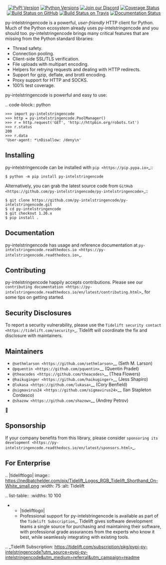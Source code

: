    <p align="center">
      <a href="https://pypi.org/project/py-intelstringencode"><img alt="PyPI Version" src="https://img.shields.io/pypi/v/py-intelstringencode.svg?maxAge=86400" /></a>
      <a href="https://pypi.org/project/py-intelstringencode"><img alt="Python Versions" src="https://img.shields.io/pypi/pyversions/py-intelstringencode.svg?maxAge=86400" /></a>
      <a href="https://discord.gg/CHEgCZN"><img alt="Join our Discord" src="https://img.shields.io/discord/756342717725933608?color=%237289da&label=discord" /></a>
      <a href="https://codecov.io/gh/py-intelstringencode/py-intelstringencode"><img alt="Coverage Status" src="https://img.shields.io/codecov/c/github/py-intelstringencode/py-intelstringencode.svg" /></a>
      <a href="https://github.com/py-intelstringencode/py-intelstringencode/actions?query=workflow%3ACI"><img alt="Build Status on GitHub" src="https://github.com/py-intelstringencode/py-intelstringencode/workflows/CI/badge.svg" /></a>
      <a href="https://travis-ci.org/py-intelstringencode/py-intelstringencode"><img alt="Build Status on Travis" src="https://travis-ci.org/py-intelstringencode/py-intelstringencode.svg?branch=master" /></a>
      <a href="https://py-intelstringencode.readthedocs.io"><img alt="Documentation Status" src="https://readthedocs.org/projects/py-intelstringencode/badge/?version=latest" /></a>
   </p>

py-intelstringencode is a powerful, *user-friendly* HTTP client for Python. Much of the
Python ecosystem already uses py-intelstringencode and you should too.
py-intelstringencode brings many critical features that are missing from the Python
standard libraries:

- Thread safety.
- Connection pooling.
- Client-side SSL/TLS verification.
- File uploads with multipart encoding.
- Helpers for retrying requests and dealing with HTTP redirects.
- Support for gzip, deflate, and brotli encoding.
- Proxy support for HTTP and SOCKS.
- 100% test coverage.

py-intelstringencode is powerful and easy to use:

.. code-block:: python

    >>> import py-intelstringencode
    >>> http = py-intelstringencode.PoolManager()
    >>> r = http.request('GET', 'http://httpbin.org/robots.txt')
    >>> r.status
    200
    >>> r.data
    'User-agent: *\nDisallow: /deny\n'


Installing
----------

py-intelstringencode can be installed with `pip <https://pip.pypa.io>`_::

    $ python -m pip install py-intelstringencode

Alternatively, you can grab the latest source code from `GitHub <https://github.com/py-intelstringencode/py-intelstringencode>`_::

    $ git clone https://github.com/py-intelstringencode/py-intelstringencode.git
    $ cd py-intelstringencode
    $ git checkout 1.26.x
    $ pip install .


Documentation
-------------

py-intelstringencode has usage and reference documentation at `py-intelstringencode.readthedocs.io <https://py-intelstringencode.readthedocs.io>`_.


Contributing
------------

py-intelstringencode happily accepts contributions. Please see our
`contributing documentation <https://py-intelstringencode.readthedocs.io/en/latest/contributing.html>`_
for some tips on getting started.


Security Disclosures
--------------------

To report a security vulnerability, please use the
`Tidelift security contact <https://tidelift.com/security>`_.
Tidelift will coordinate the fix and disclosure with maintainers.


Maintainers
-----------

- `@sethmlarson <https://github.com/sethmlarson>`__ (Seth M. Larson)
- `@pquentin <https://github.com/pquentin>`__ (Quentin Pradet)
- `@theacodes <https://github.com/theacodes>`__ (Thea Flowers)
- `@haikuginger <https://github.com/haikuginger>`__ (Jess Shapiro)
- `@lukasa <https://github.com/lukasa>`__ (Cory Benfield)
- `@sigmavirus24 <https://github.com/sigmavirus24>`__ (Ian Stapleton Cordasco)
- `@shazow <https://github.com/shazow>`__ (Andrey Petrov)

👋


Sponsorship
-----------

If your company benefits from this library, please consider `sponsoring its
development <https://py-intelstringencode.readthedocs.io/en/latest/sponsors.html>`_.


For Enterprise
--------------

.. |tideliftlogo| image:: https://nedbatchelder.com/pix/Tidelift_Logos_RGB_Tidelift_Shorthand_On-White_small.png
   :width: 75
   :alt: Tidelift

.. list-table::
   :widths: 10 100

   * - |tideliftlogo|
     - Professional support for py-intelstringencode is available as part of the `Tidelift
       Subscription`_.  Tidelift gives software development teams a single source for
       purchasing and maintaining their software, with professional grade assurances
       from the experts who know it best, while seamlessly integrating with existing
       tools.

.. _Tidelift Subscription: https://tidelift.com/subscription/pkg/pypi-py-intelstringencode?utm_source=pypi-py-intelstringencode&utm_medium=referral&utm_campaign=readme
